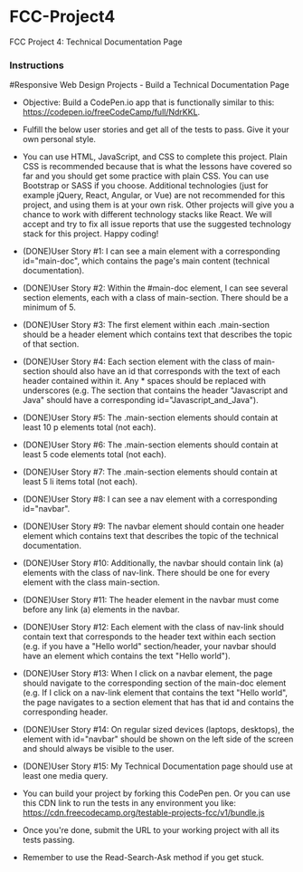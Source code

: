 # FCC-Project4

FCC Project 4: Technical Documentation Page

### Instructions

#Responsive Web Design Projects - Build a Technical Documentation Page

* Objective: Build a CodePen.io app that is functionally similar to this: https://codepen.io/freeCodeCamp/full/NdrKKL.

* Fulfill the below user stories and get all of the tests to pass. Give it your own personal style.

* You can use HTML, JavaScript, and CSS to complete this project. Plain CSS is recommended because that is what the lessons have covered so far and you should get some practice with plain CSS. You can use Bootstrap or SASS if you choose. Additional technologies (just for example jQuery, React, Angular, or Vue) are not recommended for this project, and using them is at your own risk. Other projects will give you a chance to work with different technology stacks like React. We will accept and try to fix all issue reports that use the suggested technology stack for this project. Happy coding!

* (DONE)User Story #1: I can see a main element with a corresponding id="main-doc", which contains the page's main content (technical documentation).

* (DONE)User Story #2: Within the #main-doc element, I can see several section elements, each with a class of main-section. There should be a minimum of 5.

* (DONE)User Story #3: The first element within each .main-section should be a header element which contains text that describes the topic of that section.

* (DONE)User Story #4: Each section element with the class of main-section should also have an id that corresponds with the text of each header contained within it. Any * spaces should be replaced with underscores (e.g. The section that contains the header "Javascript and Java" should have a corresponding id="Javascript_and_Java").

* (DONE)User Story #5: The .main-section elements should contain at least 10 p elements total (not each).

* (DONE)User Story #6: The .main-section elements should contain at least 5 code elements total (not each).

* (DONE)User Story #7: The .main-section elements should contain at least 5 li items total (not each).

* (DONE)User Story #8: I can see a nav element with a corresponding id="navbar".

* (DONE)User Story #9: The navbar element should contain one header element which contains text that describes the topic of the technical documentation.

* (DONE)User Story #10: Additionally, the navbar should contain link (a) elements with the class of nav-link. There should be one for every element with the class main-section.

* (DONE)User Story #11: The header element in the navbar must come before any link (a) elements in the navbar.

* (DONE)User Story #12: Each element with the class of nav-link should contain text that corresponds to the header text within each section (e.g. if you have a "Hello world" section/header, your navbar should have an element which contains the text "Hello world").

* (DONE)User Story #13: When I click on a navbar element, the page should navigate to the corresponding section of the main-doc element (e.g. If I click on a nav-link element that contains the text "Hello world", the page navigates to a section element that has that id and contains the corresponding header.

* (DONE)User Story #14: On regular sized devices (laptops, desktops), the element with id="navbar" should be shown on the left side of the screen and should always be visible to the user.

* (DONE)User Story #15: My Technical Documentation page should use at least one media query.

* You can build your project by forking this CodePen pen. Or you can use this CDN link to run the tests in any environment you like: https://cdn.freecodecamp.org/testable-projects-fcc/v1/bundle.js

* Once you're done, submit the URL to your working project with all its tests passing.

* Remember to use the Read-Search-Ask method if you get stuck.